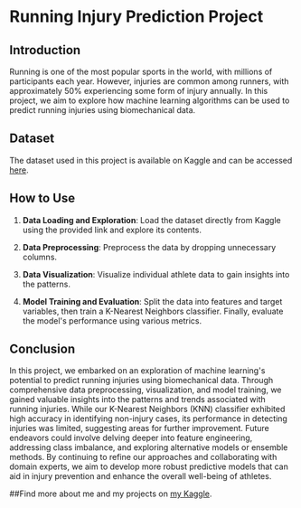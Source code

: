 # Running Injury Prediction Project

## Introduction

Running is one of the most popular sports in the world, with millions of participants each year. However, injuries are common among runners, with approximately 50% experiencing some form of injury annually. In this project, we aim to explore how machine learning algorithms can be used to predict running injuries using biomechanical data.

## Dataset

The dataset used in this project is available on Kaggle and can be accessed [here](https://www.kaggle.com/datasets/shashwatwork/injury-prediction-for-competitive-runners). 

## How to Use

1. **Data Loading and Exploration**: Load the dataset directly from Kaggle using the provided link and explore its contents.
   
2. **Data Preprocessing**: Preprocess the data by dropping unnecessary columns.
   
3. **Data Visualization**: Visualize individual athlete data to gain insights into the patterns.
   
4. **Model Training and Evaluation**: Split the data into features and target variables, then train a K-Nearest Neighbors classifier. Finally, evaluate the model's performance using various metrics.

## Conclusion

In this project, we embarked on an exploration of machine learning's potential to predict running injuries using biomechanical data. Through comprehensive data preprocessing, visualization, and model training, we gained valuable insights into the patterns and trends associated with running injuries. While our K-Nearest Neighbors (KNN) classifier exhibited high accuracy in identifying non-injury cases, its performance in detecting injuries was limited, suggesting areas for further improvement. Future endeavors could involve delving deeper into feature engineering, addressing class imbalance, and exploring alternative models or ensemble methods. By continuing to refine our approaches and collaborating with domain experts, we aim to develop more robust predictive models that can aid in injury prevention and enhance the overall well-being of athletes.

##Find more about me and my projects on [ my Kaggle](https://www.kaggle.com/farshadbeiranvand).
